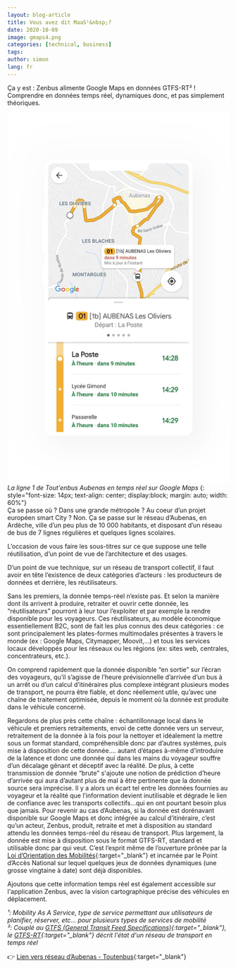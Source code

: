 ```yaml
---
layout: blog-article
title: Vous avez dit MaaS¹&nbsp;?
date: 2020-10-09
image: gmaps4.png
categories: [technical, business]
tags:
author: simon
lang: fr
---
```


Ça y est : Zenbus alimente Google Maps en données GTFS-RT²&nbsp;! Comprendre en données temps réel, dynamiques donc, et pas simplement théoriques.

![Tout'enbus sur Google Maps](/assets/img/blog/plop2.jpg)
*La ligne 1 de Tout'enbus Aubenas en temps réel sur Google Maps*
{: style="font-size: 14px; text-align: center; display:block; margin: auto; width: 60%"}
<br>
Ça se passe où&nbsp;? Dans une grande métropole&nbsp;? Au coeur d’un projet européen smart City&nbsp;?
Non. Ça se passe sur le réseau d’Aubenas, en Ardèche, ville d’un peu plus de 10 000 habitants, et disposant d’un réseau de bus de 7 lignes régulières et quelques lignes scolaires. 

L’occasion de vous faire les sous-titres sur ce que suppose une telle réutilisation, d’un point de vue de l’architecture et des usages.
 
D’un point de vue technique, sur un réseau de transport collectif, il faut avoir en tête l’existence de deux catégories d’acteurs : les producteurs de données et derrière, les réutilisateurs. 
 
Sans les premiers, la donnée temps-réel n’existe pas. Et selon la manière dont ils arrivent à produire, retraiter et ouvrir cette donnée, les “réutilisateurs” pourront à leur tour l’exploiter et par exemple la rendre disponible pour les voyageurs. Ces réutilisateurs, au modèle économique essentiellement B2C, sont de fait les plus connus des deux catégories : ce sont principalement les plates-formes multimodales présentes à travers le monde (ex : Google Maps, Citymapper, Moovit,...) et tous les services locaux développés pour les réseaux ou les régions (ex: sites web, centrales, concentrateurs, etc.).
 
On comprend rapidement que la donnée disponible “en sortie” sur l’écran des voyageurs, qu’il s’agisse de l’heure prévisionnelle d’arrivée d’un bus à un arrêt ou d’un calcul d’itinéraires plus complexe intégrant plusieurs modes de transport, ne pourra être fiable, et donc réellement utile, qu’avec une chaîne de traitement optimisée, depuis le moment où la donnée est produite dans le véhicule concerné.
 
Regardons de plus près cette chaîne : échantillonnage local dans le véhicule et premiers retraitements, envoi de cette donnée vers un serveur, retraitement de la donnée à la fois pour la nettoyer et idéalement la mettre sous un format standard, compréhensible donc par d’autres systèmes, puis mise à disposition de cette donnée.... autant d’étapes à-même d’introduire de la latence et donc une donnée qui dans les mains du voyageur souffre d’un décalage gênant et déceptif avec la réalité. De plus, à cette transmission de donnée “brute” s'ajoute une notion de prédiction d’heure d’arrivée qui aura d’autant plus de mal à être pertinente que la donnée source sera imprécise.
Il y a alors un écart tel entre les données fournies au voyageur et la réalité que l’information devient inutilisable et dégrade le lien de confiance avec les transports collectifs...qui en ont pourtant besoin plus que jamais.
Pour revenir au cas d’Aubenas, si la donnée est dorénavant disponible sur Google Maps et donc intégrée au calcul d’itinéraire, c’est qu’un acteur, Zenbus, produit, retraite et met à disposition au standard attendu les données temps-réel du réseau de transport.
Plus largement, la donnée est mise à disposition sous le format GTFS-RT, standard et utilisable donc par qui veut. C’est l’esprit même de l’ouverture prônée par la [Loi d’Orientation des Mobilités](https://zenbus.fr/LOM.pdf){:target="_blank"} et incarnée par le Point d’Accès National sur lequel quelques jeux de données dynamiques (une grosse vingtaine à date) sont déjà disponibles.
 
Ajoutons que cette information temps réel est également accessible sur l'application Zenbus, avec la vision cartographique précise des véhicules en déplacement.
 
*¹: Mobility As A Service, type de service permettant aux utilisateurs de planifier, réserver, etc... pour plusieurs types de services de mobilité* <br>
*²: Couplé au [GTFS (General Transit Feed Specifications)](https://developers.google.com/transit/gtfs?hl=fr){:target="_blank"}, le [GTFS-RT](https://developers.google.com/transit/gtfs-realtime?hl=fr){:target="_blank"} décrit l'état d'un réseau de transport en temps réel*
 
👉 [Lien vers réseau d’Aubenas - Toutenbus](https://zenbus.net/toutenbus){:target="_blank"}
